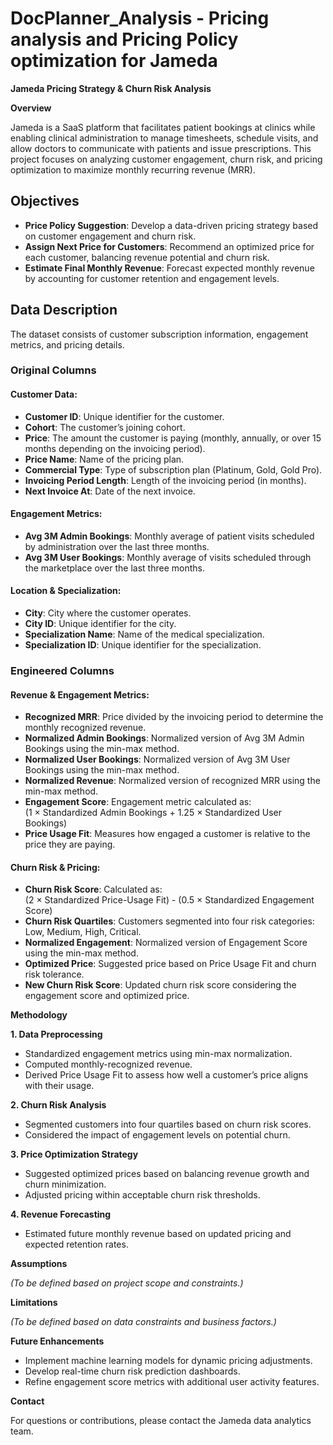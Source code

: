 # DocPlanner_Analysis - Pricing analysis and Pricing Policy optimization for Jameda

**Jameda Pricing Strategy & Churn Risk Analysis**

**Overview**

Jameda is a SaaS platform that facilitates patient bookings at clinics while enabling clinical administration to manage timesheets, schedule visits, and allow doctors to communicate with patients and issue prescriptions. This project focuses on analyzing customer engagement, churn risk, and pricing optimization to maximize monthly recurring revenue (MRR).

## **Objectives**

- **Price Policy Suggestion**: Develop a data-driven pricing strategy based on customer engagement and churn risk.
- **Assign Next Price for Customers**: Recommend an optimized price for each customer, balancing revenue potential and churn risk.
- **Estimate Final Monthly Revenue**: Forecast expected monthly revenue by accounting for customer retention and engagement levels.

## **Data Description**

The dataset consists of customer subscription information, engagement metrics, and pricing details.

### **Original Columns**

#### **Customer Data:**

- **Customer ID**: Unique identifier for the customer.
- **Cohort**: The customer’s joining cohort.
- **Price**: The amount the customer is paying (monthly, annually, or over 15 months depending on the invoicing period).
- **Price Name**: Name of the pricing plan.
- **Commercial Type**: Type of subscription plan (Platinum, Gold, Gold Pro).
- **Invoicing Period Length**: Length of the invoicing period (in months).
- **Next Invoice At**: Date of the next invoice.

#### **Engagement Metrics:**

- **Avg 3M Admin Bookings**: Monthly average of patient visits scheduled by administration over the last three months.
- **Avg 3M User Bookings**: Monthly average of visits scheduled through the marketplace over the last three months.

#### **Location & Specialization:**

- **City**: City where the customer operates.
- **City ID**: Unique identifier for the city.
- **Specialization Name**: Name of the medical specialization.
- **Specialization ID**: Unique identifier for the specialization.

### **Engineered Columns**

#### **Revenue & Engagement Metrics:**

- **Recognized MRR**: Price divided by the invoicing period to determine the monthly recognized revenue.
- **Normalized Admin Bookings**: Normalized version of Avg 3M Admin Bookings using the min-max method.
- **Normalized User Bookings**: Normalized version of Avg 3M User Bookings using the min-max method.
- **Normalized Revenue**: Normalized version of recognized MRR using the min-max method.
- **Engagement Score**: Engagement metric calculated as:  
    (1 × Standardized Admin Bookings + 1.25 × Standardized User Bookings)
- **Price Usage Fit**: Measures how engaged a customer is relative to the price they are paying.

#### **Churn Risk & Pricing:**

- **Churn Risk Score**: Calculated as:  
    (2 × Standardized Price-Usage Fit) - (0.5 × Standardized Engagement Score)
- **Churn Risk Quartiles**: Customers segmented into four risk categories: Low, Medium, High, Critical.
- **Normalized Engagement**: Normalized version of Engagement Score using the min-max method.
- **Optimized Price**: Suggested price based on Price Usage Fit and churn risk tolerance.
- **New Churn Risk Score**: Updated churn risk score considering the engagement score and optimized price.

**Methodology**

**1\. Data Preprocessing**

- Standardized engagement metrics using min-max normalization.
- Computed monthly-recognized revenue.
- Derived Price Usage Fit to assess how well a customer’s price aligns with their usage.

**2\. Churn Risk Analysis**

- Segmented customers into four quartiles based on churn risk scores.
- Considered the impact of engagement levels on potential churn.

**3\. Price Optimization Strategy**

- Suggested optimized prices based on balancing revenue growth and churn minimization.
- Adjusted pricing within acceptable churn risk thresholds.

**4\. Revenue Forecasting**

- Estimated future monthly revenue based on updated pricing and expected retention rates.

**Assumptions**

_(To be defined based on project scope and constraints.)_

**Limitations**

_(To be defined based on data constraints and business factors.)_

**Future Enhancements**

- Implement machine learning models for dynamic pricing adjustments.
- Develop real-time churn risk prediction dashboards.
- Refine engagement score metrics with additional user activity features.

**Contact**

For questions or contributions, please contact the Jameda data analytics team.


